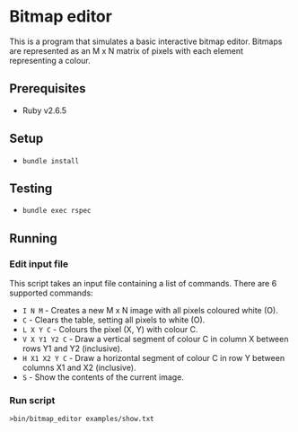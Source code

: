 # Bitmap editor

This is a program that simulates a basic interactive bitmap editor.
Bitmaps are represented as an M x N matrix of pixels with each element representing a colour.

## Prerequisites

- Ruby v2.6.5

## Setup

- `bundle install`

## Testing

- `bundle exec rspec`

## Running

### Edit input file

This script takes an input file containing a list of commands.
There are 6 supported commands:

- `I N M` - Creates a new M x N image with all pixels coloured white (O).
- `C` - Clears the table, setting all pixels to white (O).
- `L X Y C` - Colours the pixel (X, Y) with colour C.
- `V X Y1 Y2 C` - Draw a vertical segment of colour C in column X between rows Y1 and Y2 (inclusive).
- `H X1 X2 Y C` - Draw a horizontal segment of colour C in row Y between columns X1 and X2 (inclusive).
- `S` - Show the contents of the current image.

### Run script

`>bin/bitmap_editor examples/show.txt`
